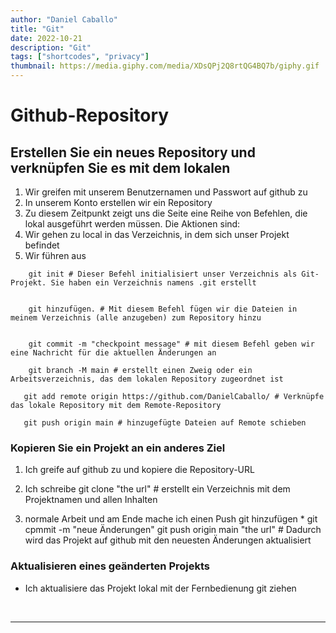 ```yaml
---
author: "Daniel Caballo"
title: "Git"
date: 2022-10-21
description: "Git"
tags: ["shortcodes", "privacy"]
thumbnail: https://media.giphy.com/media/XDsQPj2Q8rtQG4BQ7b/giphy.gif
---
```


# Github-Repository
## Erstellen Sie ein neues Repository und verknüpfen Sie es mit dem lokalen
1. Wir greifen mit unserem Benutzernamen und Passwort auf github zu
2. In unserem Konto erstellen wir ein Repository
3. Zu diesem Zeitpunkt zeigt uns die Seite eine Reihe von Befehlen, die lokal ausgeführt werden müssen. Die Aktionen sind:
4. Wir gehen zu local in das Verzeichnis, in dem sich unser Projekt befindet
5. Wir führen aus
``` versuchen
    git init # Dieser Befehl initialisiert unser Verzeichnis als Git-Projekt. Sie haben ein Verzeichnis namens .git erstellt
 
    
    git hinzufügen. # Mit diesem Befehl fügen wir die Dateien in meinem Verzeichnis (alle anzugeben) zum Repository hinzu
   
   
    git commit -m "checkpoint message" # mit diesem Befehl geben wir eine Nachricht für die aktuellen Änderungen an
   
    git branch -M main # erstellt einen Zweig oder ein Arbeitsverzeichnis, das dem lokalen Repository zugeordnet ist
   
   git add remote origin https://github.com/DanielCaballo/ # Verknüpfe das lokale Repository mit dem Remote-Repository
    
   git push origin main # hinzugefügte Dateien auf Remote schieben
   ```
   

### Kopieren Sie ein Projekt an ein anderes Ziel
1. Ich greife auf github zu und kopiere die Repository-URL
2. Ich schreibe
git clone "the url" # erstellt ein Verzeichnis mit dem Projektnamen und allen Inhalten

3. normale Arbeit und am Ende mache ich einen Push
git hinzufügen *
git cpmmit -m "neue Änderungen"
git push origin main "the url" # Dadurch wird das Projekt auf github mit den neuesten Änderungen aktualisiert

### Aktualisieren eines geänderten Projekts
* Ich aktualisiere das Projekt lokal mit der Fernbedienung
git ziehen

<br>

---
